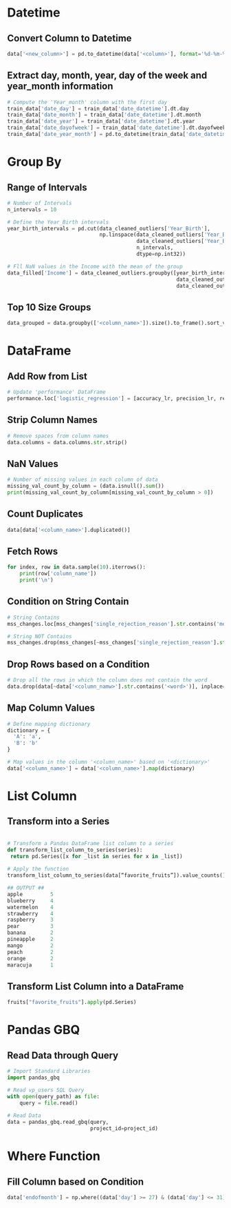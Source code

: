 # Datetime

## Convert Column to Datetime
``` python
data['<new_column>'] = pd.to_datetime(data['<column>'], format='%d-%m-%Y')
```

## Extract day, month, year, day of the week and year_month information
``` python
# Compute the 'Year_month' column with the first day
train_data['date_day'] = train_data['date_datetime'].dt.day
train_data['date_month'] = train_data['date_datetime'].dt.month
train_data['date_year'] = train_data['date_datetime'].dt.year
train_data['date_dayofweek'] = train_data['date_datetime'].dt.dayofweek
train_data['date_year_month'] = pd.to_datetime(train_data['date_datetime']).dt.to_period('M')
```

# Group By

## Range of Intervals
``` python
# Number of Intervals
n_intervals = 10

# Define the Year_Birth intervals
year_birth_intervals = pd.cut(data_cleaned_outliers['Year_Birth'],
                              np.linspace(data_cleaned_outliers['Year_Birth'].min(),
                                          data_cleaned_outliers['Year_Birth'].max(),
                                          n_intervals,
                                          dtype=np.int32))

# Fll NaN values in the Income with the mean of the group
data_filled['Income'] = data_cleaned_outliers.groupby([year_birth_intervals,
                                                       data_cleaned_outliers['Education'],
                                                       data_cleaned_outliers['Marital_Status']])['Income'].apply(lambda x: x.fillna(x.mean()))
```

## Top 10 Size Groups
``` python
data_grouped = data.groupby(['<column_name>']).size().to_frame().sort_values([0], ascending = False).head(10).reset_index()
```


# DataFrame

## Add Row from List
``` python
# Update 'performance' DataFrame
performance.loc['logistic_regression'] = [accuracy_lr, precision_lr, recall_lr, f1_lr]
```

## Strip Column Names
``` python
# Remove spaces from column names
data.columns = data.columns.str.strip()
```

## NaN Values
``` python
# Number of missing values in each column of data
missing_val_count_by_column = (data.isnull().sum())
print(missing_val_count_by_column[missing_val_count_by_column > 0])
```

## Count Duplicates
``` python
data[data['<column_name>'].duplicated()]
```

## Fetch Rows
``` python
for index, row in data.sample(10).iterrows():
    print(row['column_name'])
    print('\n')
```

## Condition on String Contain
``` python
# String Contains
mss_changes.loc[mss_changes['single_rejection_reason'].str.contains('menu_management_pandora'), 'main_rejection_reason'] = 1

# String NOT Contains
mss_changes.drop(mss_changes[~mss_changes['single_rejection_reason'].str.contains('menu_management_pandora')], inplace=True)
```

## Drop Rows based on a Condition
``` python
# Drop all the rows in which the column does not contain the word
data.drop(data[~data['<column_namw>'].str.contains('<word>')], inplace=True)
```

## Map Column Values
``` python
# Define mapping dictionary
dictionary = {
  'A': 'a', 
  'B': 'b'
}

# Map values in the column '<column_name>' based on '<dictionary>'
data['<column_name>'] = data['<column_name>'].map(dictionary)
```

# List Column

## Transform into a Series
``` python

# Transform a Pandas DataFrame list column to a series
def transform_list_column_to_series(series):
 return pd.Series([x for _list in series for x in _list])
 
# Apply the function
transform_list_column_to_series(data[“favorite_fruits”]).value_counts()

## OUTPUT ##
apple         5
blueberry     4
watermelon    4
strawberry    4
raspberry     3
pear          3
banana        2
pineapple     2
mango         2
peach         2
orange        2
maracuja      1
```

## Transform List Column into a DataFrame
``` python
fruits["favorite_fruits"].apply(pd.Series)
```

# Pandas GBQ

## Read Data through Query
``` python
# Import Standard Libraries
import pandas_gbq

# Read vp_users SQL Query
with open(query_path) as file:
    query = file.read()
    
# Read Data
data = pandas_gbq.read_gbq(query,
                           project_id=project_id)
```

# Where Function

## Fill Column based on Condition
``` python
data['endofmonth'] = np.where((data['day'] >= 27) & (data['day'] <= 31), 1, 0)
```
